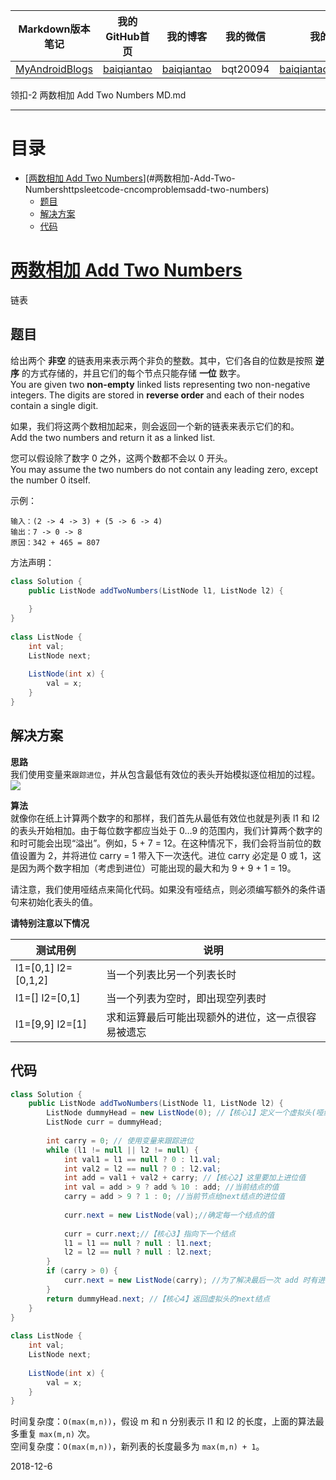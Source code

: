 | Markdown版本笔记 | 我的GitHub首页 | 我的博客 | 我的微信 | 我的邮箱 |  
| :------------: | :------------: | :------------: | :------------: | :------------: |  
| [MyAndroidBlogs][Markdown] | [baiqiantao][GitHub] | [baiqiantao][博客] | bqt20094 | baiqiantao@sina.com |  
  
[Markdown]:https://github.com/baiqiantao/MyAndroidBlogs  
[GitHub]:https://github.com/baiqiantao  
[博客]:http://www.cnblogs.com/baiqiantao/  
  
领扣-2 两数相加 Add Two Numbers MD.md  
***  
目录  
===  

- [[两数相加 Add Two Numbers](https://leetcode-cn.com/problems/add-two-numbers/)](#两数相加-Add-Two-Numbershttpsleetcode-cncomproblemsadd-two-numbers)
	- [题目](#题目)
	- [解决方案](#解决方案)
	- [代码](#代码)
  
# [两数相加 Add Two Numbers](https://leetcode-cn.com/problems/add-two-numbers/)  
链表  
  
## 题目  
给出两个 **非空** 的链表用来表示两个非负的整数。其中，它们各自的位数是按照 **逆序** 的方式存储的，并且它们的每个节点只能存储 **一位** 数字。  
You are given two **non-empty** linked lists representing two non-negative integers. The digits are stored in **reverse order** and each of their nodes contain a single digit.   
  
如果，我们将这两个数相加起来，则会返回一个新的链表来表示它们的和。  
Add the two numbers and return it as a linked list.  
  
您可以假设除了数字 0 之外，这两个数都不会以 0 开头。  
You may assume the two numbers do not contain any leading zero, except the number 0 itself.  
  
示例：  
  
    输入：(2 -> 4 -> 3) + (5 -> 6 -> 4)  
    输出：7 -> 0 -> 8  
    原因：342 + 465 = 807  
  
方法声明：  
```java  
class Solution {  
    public ListNode addTwoNumbers(ListNode l1, ListNode l2) {  
  
    }  
}  
  
class ListNode {  
    int val;  
    ListNode next;  
  
    ListNode(int x) {  
        val = x;  
    }  
}  
```  
  
## 解决方案  
**思路**  
我们使用变量来`跟踪进位`，并从包含最低有效位的表头开始模拟逐位相加的过程。  
![](https://leetcode-cn.com/problems/add-two-numbers/Figures/2/2_add_two_numbers.svg)  
  
**算法**  
就像你在纸上计算两个数字的和那样，我们首先从最低有效位也就是列表 l1 和 l2 的表头开始相加。由于每位数字都应当处于 0…9 的范围内，我们计算两个数字的和时可能会出现“溢出”。例如，5 + 7 = 12。在这种情况下，我们会将当前位的数值设置为 2，并将进位 carry = 1 带入下一次迭代。进位 carry 必定是 0 或 1，这是因为两个数字相加（考虑到进位）可能出现的最大和为 9 + 9 + 1 = 19。  
  
请注意，我们使用哑结点来简化代码。如果没有哑结点，则必须编写额外的条件语句来初始化表头的值。  
  
**请特别注意以下情况**  
  
| 测试用例 |  说明  |  
| ------------ | ------------ |  
| l1=[0,1] l2=[0,1,2] | 当一个列表比另一个列表长时 |  
| l1=[] l2=[0,1] | 当一个列表为空时，即出现空列表时 |  
| l1=[9,9] l2=[1] | 求和运算最后可能出现额外的进位，这一点很容易被遗忘 |  
  
## 代码  
```java  
class Solution {  
    public ListNode addTwoNumbers(ListNode l1, ListNode l2) {  
        ListNode dummyHead = new ListNode(0); //【核心1】定义一个虚拟头(哑结点)  
        ListNode curr = dummyHead;  
  
        int carry = 0; // 使用变量来跟踪进位  
        while (l1 != null || l2 != null) {  
            int val1 = l1 == null ? 0 : l1.val;  
            int val2 = l2 == null ? 0 : l2.val;  
            int add = val1 + val2 + carry; //【核心2】这里要加上进位值  
            int val = add > 9 ? add % 10 : add; //当前结点的值  
            carry = add > 9 ? 1 : 0; //当前节点给next结点的进位值  
  
            curr.next = new ListNode(val);//确定每一个结点的值  
  
            curr = curr.next;//【核心3】指向下一个结点  
            l1 = l1 == null ? null : l1.next;  
            l2 = l2 == null ? null : l2.next;  
        }  
        if (carry > 0) {  
            curr.next = new ListNode(carry); //为了解决最后一次 add 时有进位，但是没有 next 处理此进位的问题  
        }  
        return dummyHead.next; //【核心4】返回虚拟头的next结点  
    }  
}  
  
class ListNode {  
    int val;  
    ListNode next;  
  
    ListNode(int x) {  
        val = x;  
    }  
}  
```  
时间复杂度：`O(max(m,n))`，假设 m 和 n 分别表示 l1 和 l2 的长度，上面的算法最多重复 `max(m,n)` 次。  
空间复杂度：`O(max(m,n))`，新列表的长度最多为 `max(m,n) + 1`。  
  
2018-12-6  
